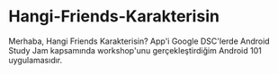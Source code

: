 # Hangi-Friends-Karakterisin

Merhaba,
Hangi Friends Karakterisin? App'i Google DSC'lerde Android Study Jam kapsamında workshop'unu gerçekleştirdiğim Android 101 uygulamasıdır.
